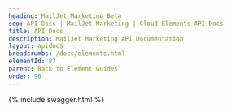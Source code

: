 ```yaml
---
heading: MailJet Marketing Beta
seo: API Docs | MailJet Marketing | Cloud Elements API Docs
title: API Docs
description: MailJet Marketing API Documentation.
layout: apidocs
breadcrumbs: /docs/elements.html
elementId: 87
parent: Back to Element Guides
order: 90
---
```


{% include swagger.html %}
